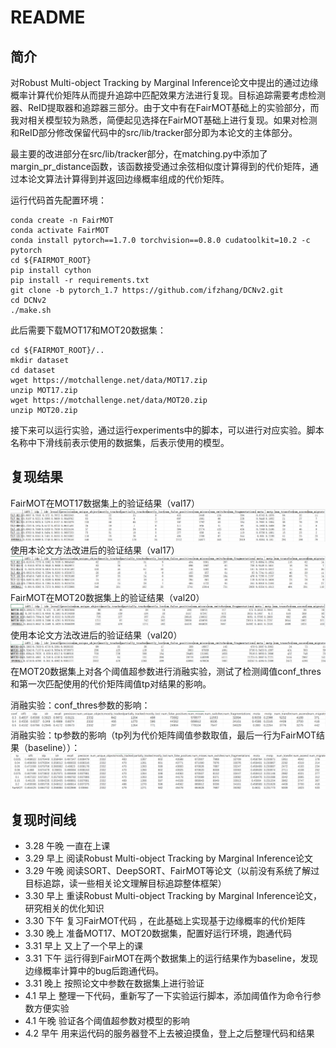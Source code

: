 # README
## 简介
对Robust Multi-object Tracking by Marginal Inference论文中提出的通过边缘概率计算代价矩阵从而提升追踪中匹配效果方法进行复现。目标追踪需要考虑检测器、ReID提取器和追踪器三部分。由于文中有在FairMOT基础上的实验部分，而我对相关模型较为熟悉，简便起见选择在FairMOT基础上进行复现。如果对检测和ReID部分修改保留代码中的src/lib/tracker部分即为本论文的主体部分。

最主要的改进部分在src/lib/tracker部分，在matching.py中添加了margin_pr_distance函数，该函数接受通过余弦相似度计算得到的代价矩阵，通过本论文算法计算得到并返回边缘概率组成的代价矩阵。

运行代码首先配置环境：
```shell
conda create -n FairMOT
conda activate FairMOT
conda install pytorch==1.7.0 torchvision==0.8.0 cudatoolkit=10.2 -c pytorch
cd ${FAIRMOT_ROOT}
pip install cython
pip install -r requirements.txt
git clone -b pytorch_1.7 https://github.com/ifzhang/DCNv2.git
cd DCNv2
./make.sh
```
此后需要下载MOT17和MOT20数据集：
```shell
cd ${FAIRMOT_ROOT}/..
mkdir dataset
cd dataset
wget https://motchallenge.net/data/MOT17.zip
unzip MOT17.zip
wget https://motchallenge.net/data/MOT20.zip
unzip MOT20.zip
```
接下来可以运行实验，通过运行experiments中的脚本，可以进行对应实验。脚本名称中下滑线前表示使用的数据集，后表示使用的模型。
## 复现结果
FairMOT在MOT17数据集上的验证结果（val17）
![](/assets/fairmot_mot17.png)
使用本论文方法改进后的验证结果（val17）
![](/assets/marginal_pr_mot17.png)
FairMOT在MOT20数据集上的验证结果（val20）
![](/assets/fairmot_mot20.png)
使用本论文方法改进后的验证结果（val20）
![](/assets/marginal_pr_mot20.png)
在MOT20数据集上对各个阈值超参数进行消融实验，测试了检测阈值conf_thres和第一次匹配使用的代价矩阵阈值tp对结果的影响。

消融实验：conf_thres参数的影响：
![](/assets/conf_ablation.png)
消融实验：tp参数的影响（tp列为代价矩阵阈值参数取值，最后一行为FairMOT结果（baseline））：
![](/assets/tp_ablation.png)
## 复现时间线
- 3.28 午晚 一直在上课
- 3.29 早上 阅读Robust Multi-object Tracking by Marginal Inference论文
- 3.29 午晚 阅读SORT、DeepSORT、FairMOT等论文（以前没有系统了解过目标追踪，读一些相关论文理解目标追踪整体框架）
- 3.30 早上 重读Robust Multi-object Tracking by Marginal Inference论文，研究相关的优化知识
- 3.30 下午 复习FairMOT代码 ，在此基础上实现基于边缘概率的代价矩阵
- 3.30 晚上 准备MOT17、MOT20数据集，配置好运行环境，跑通代码
- 3.31 早上 又上了一个早上的课
- 3.31 下午 运行得到FairMOT在两个数据集上的运行结果作为baseline，发现边缘概率计算中的bug后跑通代码。
- 3.31 晚上 按照论文中参数在数据集上进行验证
- 4.1 早上 整理一下代码，重新写了一下实验运行脚本，添加阈值作为命令行参数方便实验
- 4.1 午晚 验证各个阈值超参数对模型的影响
- 4.2 早午 用来运代码的服务器登不上去被迫摸鱼，登上之后整理代码和结果